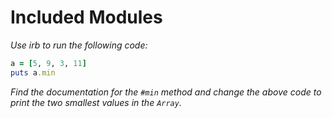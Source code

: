 # Included Modules

*Use irb to run the following code:*

```ruby
a = [5, 9, 3, 11]
puts a.min
```

*Find the documentation for the `#min` method and change the above code to print the two smallest values in the `Array`.*

